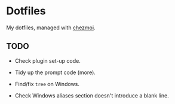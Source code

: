 Dotfiles
========

My dotfiles, managed with [chezmoi](https://www.chezmoi.io/).

TODO
----

* Check plugin set-up code.

* Tidy up the prompt code (more).

* Find/fix `tree` on Windows.

* Check Windows aliases section doesn't introduce a blank line.
